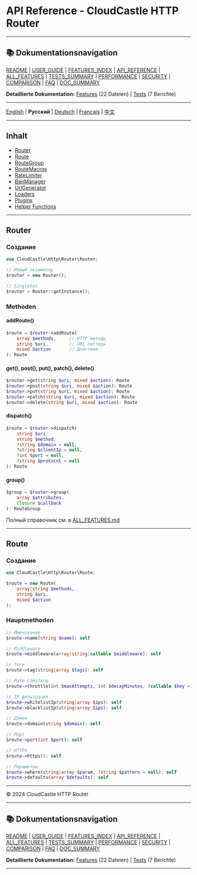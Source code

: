 # API Reference - CloudCastle HTTP Router

---

## 📚 Dokumentationsnavigation

[README](../../README.md) | [USER_GUIDE](USER_GUIDE.md) | [FEATURES_INDEX](FEATURES_INDEX.md) | [API_REFERENCE](API_REFERENCE.md) | [ALL_FEATURES](ALL_FEATURES.md) | [TESTS_SUMMARY](TESTS_SUMMARY.md) | [PERFORMANCE](PERFORMANCE_ANALYSIS.md) | [SECURITY](SECURITY_REPORT.md) | [COMPARISON](COMPARISON.md) | [FAQ](FAQ.md) | [DOC_SUMMARY](DOCUMENTATION_SUMMARY.md)

**Detaillierte Dokumentation:** [Features](features/) (22 Dateien) | [Tests](tests/) (7 Berichte)

---


[English](../en/API_REFERENCE.md) | **Русский** | [Deutsch](../de/API_REFERENCE.md) | [Français](../fr/API_REFERENCE.md) | [中文](../zh/API_REFERENCE.md)

---

## Inhalt

- [Router](#router)
- [Route](#route)
- [RouteGroup](#routegroup)
- [RouteMacros](#routemacros)
- [RateLimiter](#ratelimiter)
- [BanManager](#banmanager)
- [UrlGenerator](#urlgenerator)
- [Loaders](#loaders)
- [Plugins](#plugins)
- [Helper Functions](#helper-functions)

---

## Router

### Создание

```php
use CloudCastle\Http\Router\Router;

// Новый экземпляр
$router = new Router();

// Singleton
$router = Router::getInstance();
```

### Methoden

#### addRoute()
```php
$route = $router->addRoute(
    array $methods,     // HTTP методы
    string $uri,        // URI паттерн
    mixed $action       // Действие
): Route
```

#### get(), post(), put(), patch(), delete()
```php
$router->get(string $uri, mixed $action): Route
$router->post(string $uri, mixed $action): Route
$router->put(string $uri, mixed $action): Route
$router->patch(string $uri, mixed $action): Route
$router->delete(string $uri, mixed $action): Route
```

#### dispatch()
```php
$route = $router->dispatch(
    string $uri,
    string $method,
    ?string $domain = null,
    ?string $clientIp = null,
    ?int $port = null,
    ?string $protocol = null
): Route
```

#### group()
```php
$group = $router->group(
    array $attributes,
    Closure $callback
): RouteGroup
```

Полный справочник см. в [ALL_FEATURES.md](ALL_FEATURES.md)

---

## Route

### Создание

```php
use CloudCastle\Http\Router\Route;

$route = new Route(
    array|string $methods,
    string $uri,
    mixed $action
);
```

### Hauptmethoden

```php
// Именование
$route->name(string $name): self

// Middleware
$route->middleware(array|string|callable $middleware): self

// Теги
$route->tag(string|array $tags): self

// Rate Limiting
$route->throttle(int $maxAttempts, int $decayMinutes, ?callable $key = null): self

// IP фильтрация
$route->whitelistIp(string|array $ips): self
$route->blacklistIp(string|array $ips): self

// Домен
$route->domain(string $domain): self

// Порт
$route->port(int $port): self

// HTTPS
$route->https(): self

// Параметры
$route->where(string|array $param, ?string $pattern = null): self
$route->defaults(array $defaults): self
```

---

© 2024 CloudCastle HTTP Router


---

## 📚 Dokumentationsnavigation

[README](../../README.md) | [USER_GUIDE](USER_GUIDE.md) | [FEATURES_INDEX](FEATURES_INDEX.md) | [API_REFERENCE](API_REFERENCE.md) | [ALL_FEATURES](ALL_FEATURES.md) | [TESTS_SUMMARY](TESTS_SUMMARY.md) | [PERFORMANCE](PERFORMANCE_ANALYSIS.md) | [SECURITY](SECURITY_REPORT.md) | [COMPARISON](COMPARISON.md) | [FAQ](FAQ.md) | [DOC_SUMMARY](DOCUMENTATION_SUMMARY.md)

**Detaillierte Dokumentation:** [Features](features/) (22 Dateien) | [Tests](tests/) (7 Berichte)

---

